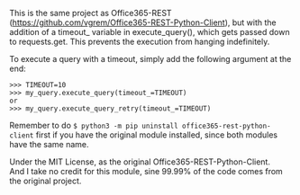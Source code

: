 This is the same project as Office365-REST (https://github.com/vgrem/Office365-REST-Python-Client), but with the addition of a timeout_ variable in execute_query(), which gets passed down to requests.get. This prevents the execution from hanging indefinitely.

To execute a query with a timeout, simply add the following argument at the end:

```
>>> TIMEOUT=10
>>> my_query.execute_query(timeout_=TIMEOUT)
or
>>> my_query.execute_query_retry(timeout_=TIMEOUT)
```

Remember to do `$ python3 -m pip uninstall office365-rest-python-client` first if you have the original module installed, since both modules have the same name.

Under the MIT License, as the original Office365-REST-Python-Client. <br />
And I take no credit for this module, sine 99.99% of the code comes from the original project.